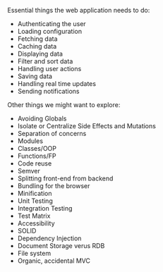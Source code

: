 Essential things the web application needs to do:

+ Authenticating the user
+ Loading configuration
+ Fetching data
+ Caching data
+ Displaying data
+ Filter and sort data
+ Handling user actions
+ Saving data
+ Handling real time updates
+ Sending notifications

Other things we might want to explore:

+ Avoiding Globals
+ Isolate or Centralize Side Effects and Mutations
+ Separation of concerns
+ Modules
+ Classes/OOP
+ Functions/FP
+ Code reuse
+ Semver
+ Splitting front-end from backend
+ Bundling for the browser
+ Minification
+ Unit Testing
+ Integration Testing
+ Test Matrix
+ Accessibility
+ SOLID
+ Dependency Injection
+ Document Storage verus RDB
+ File system
+ Organic, accidental MVC
